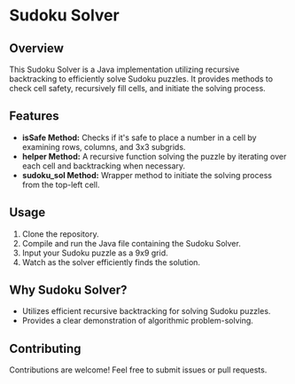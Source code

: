 # Sudoku Solver

## Overview
This Sudoku Solver is a Java implementation utilizing recursive backtracking to efficiently solve Sudoku puzzles. It provides methods to check cell safety, recursively fill cells, and initiate the solving process.

## Features
- **isSafe Method:** Checks if it's safe to place a number in a cell by examining rows, columns, and 3x3 subgrids.
- **helper Method:** A recursive function solving the puzzle by iterating over each cell and backtracking when necessary.
- **sudoku_sol Method:** Wrapper method to initiate the solving process from the top-left cell.

## Usage
1. Clone the repository.
2. Compile and run the Java file containing the Sudoku Solver.
3. Input your Sudoku puzzle as a 9x9 grid.
4. Watch as the solver efficiently finds the solution.

## Why Sudoku Solver?
- Utilizes efficient recursive backtracking for solving Sudoku puzzles.
- Provides a clear demonstration of algorithmic problem-solving.

## Contributing
Contributions are welcome! Feel free to submit issues or pull requests.

